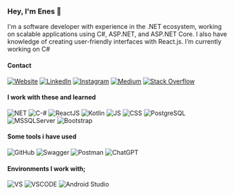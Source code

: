 ### Hey, I'm Enes 👋
<p>
I'm a software developer with experience in the .NET ecosystem, working on scalable applications using C#, ASP.NET, and ASP.NET Core. I also have knowledge of creating user-friendly interfaces with React.js.
I’m currently working on C# 
</p>

  
<h4>Contact</h4>

[![Website](https://img.shields.io/badge/Website-000000?style=for-the-badge&logo=About.me&logoColor=white)](https://enesdev.com/)
[![LinkedIn](https://img.shields.io/badge/LinkedIn-0077B5?style=for-the-badge&logo=linkedin&logoColor=white)](https://www.linkedin.com/in/enes-sar%C4%B1y%C4%B1ld%C4%B1z-26441a230)
[![Instagram](https://img.shields.io/badge/Instagram-E4405F?style=for-the-badge&logo=instagram&logoColor=white)](https://www.instagram.com/enessariyildiz)
[![Medium](https://img.shields.io/badge/Medium-12100E?style=for-the-badge&logo=medium&logoColor=white)](https://medium.com/@ens.sryldz)
[![Stack Overflow](https://img.shields.io/badge/Stack%20Overflow-F58025?style=for-the-badge&logo=stack-overflow&logoColor=white)](https://stackoverflow.com/users/27670697/mitheim)

<h4>I work with these and learned </h4>

![NET](https://img.shields.io/badge/.NET-512BD4.svg?style=for-the-badge&logo=dotnet&logoColor=white)
![C-#](https://img.shields.io/badge/C%20Sharp-239120.svg?style=for-the-badge&logo=C-Sharp&logoColor=white)
![ReactJS](https://img.shields.io/badge/React-61DAFB.svg?style=for-the-badge&logo=React&logoColor=black)
![Kotlin](https://img.shields.io/badge/Kotlin-0095D5.svg?style=for-the-badge&logo=Kotlin&logoColor=white)
![JS](https://img.shields.io/badge/JavaScript-323330?style=for-the-badge&logo=javascript&logoColor=F7DF1E)
![CSS](https://img.shields.io/badge/CSS3-1572B6?style=for-the-badge&logo=css3&logoColor=white)
![PostgreSQL](https://img.shields.io/badge/PostgreSQL-4169E1.svg?style=for-the-badge&logo=PostgreSQL&logoColor=white)
![MSSQLServer](https://img.shields.io/badge/Microsoft%20SQL%20Server-CC2927.svg?style=for-the-badge&logo=Microsoft-SQL-Server&logoColor=white)
![Bootstrap](https://img.shields.io/badge/Bootstrap-563D7C?style=for-the-badge&logo=bootstrap&logoColor=white)

<h4>Some tools i have used</h4>

![GitHub](https://img.shields.io/badge/GitHub-181717.svg?style=for-the-badge&logo=GitHub&logoColor=white)
![Swagger](https://img.shields.io/badge/Swagger-85EA2D?style=for-the-badge&logo=Swagger&logoColor=white)
![Postman](https://img.shields.io/badge/Postman-FF6C37.svg?style=for-the-badge&logo=Postman&logoColor=white)
![ChatGPT](https://img.shields.io/badge/chatGPT-74aa9c?style=for-the-badge&logo=openai&logoColor=white)


#### Environments I work with;
![VS](https://img.shields.io/badge/Visual%20Studio-5C2D91.svg?style=for-the-badge&logo=Visual-Studio&logoColor=white)
![VSCODE](https://img.shields.io/badge/VSCode-0078D4?style=for-the-badge&logo=visual%20studio%20code&logoColor=white)
![Android Studio](https://img.shields.io/badge/Android%20Studio-3DDC84.svg?style=for-the-badge&logo=Android%20Studio&logoColor=white)

